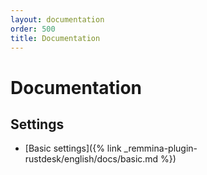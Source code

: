 ```yaml
---
layout: documentation
order: 500
title: Documentation
---
```

# Documentation

## Settings

* [Basic settings]({% link _remmina-plugin-rustdesk/english/docs/basic.md %})

